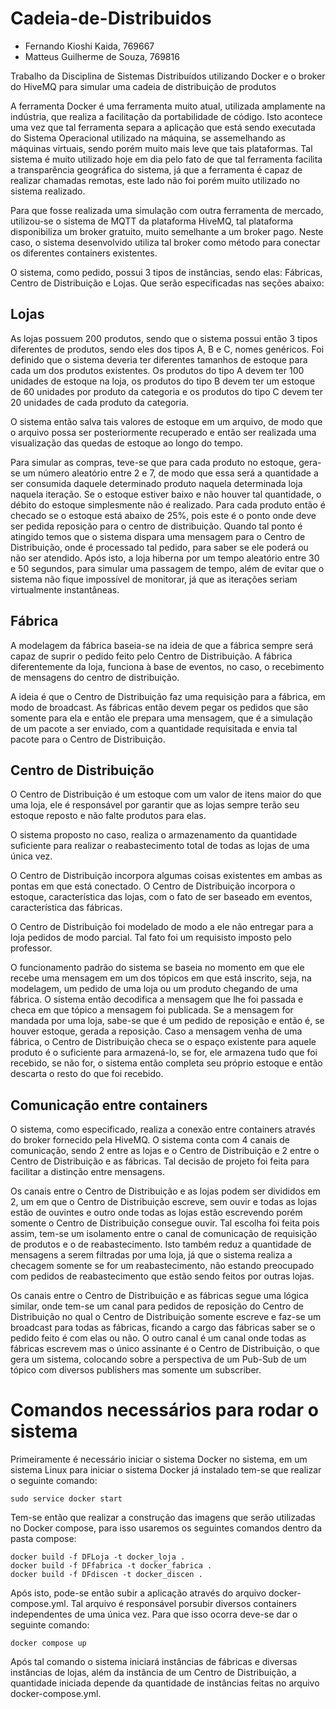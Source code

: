 # Cadeia-de-Distribuidos

* Fernando Kioshi Kaida, 769667
* Matteus Guilherme de Souza, 769816

Trabalho da Disciplina de Sistemas Distribuídos utilizando Docker e o broker do HiveMQ para simular uma cadeia de distribuição de produtos

A ferramenta Docker é uma ferramenta muito atual, utilizada amplamente na indústria, que realiza a facilitação da portabilidade de código. Isto acontece uma vez que tal ferramenta separa a aplicação que está sendo executada do Sistema Operacional utilizado na máquina, se assemelhando as máquinas virtuais, sendo porém muito mais leve que tais plataformas. Tal sistema é muito utilizado hoje em dia pelo fato de que tal ferramenta facilita a transparência geográfica do sistema, já que a ferramenta é capaz de realizar chamadas remotas, este lado não foi porém muito utilizado no sistema realizado.

Para que fosse realizada uma simulação com outra ferramenta de mercado, utilizou-se o sistema de MQTT da plataforma HiveMQ, tal plataforma disponibiliza um broker gratuito, muito semelhante a um broker pago. Neste caso, o sistema desenvolvido utiliza tal broker como método para conectar os diferentes containers existentes.

O sistema, como pedido, possui 3 tipos de instâncias, sendo elas: Fábricas, Centro de Distribuição e Lojas. Que serão especificadas nas seções abaixo:

## Lojas

As lojas possuem 200 produtos, sendo que o sistema possui então 3 tipos diferentes de produtos, sendo eles dos tipos A, B e C, nomes genéricos. Foi definido que o sistema deveria ter diferentes tamanhos de estoque para cada um dos produtos existentes. Os produtos do tipo A devem ter 100 unidades de estoque na loja, os produtos do tipo B devem ter um estoque de 60 unidades por produto da categoria e os produtos do tipo C devem ter 20 unidades de cada produto da categoria.

O sistema então salva tais valores de estoque em um arquivo, de modo que o arquivo possa ser posteriormente recuperado e então ser realizada uma visualização das quedas de estoque ao longo do tempo.

Para simular as compras, teve-se que para cada produto no estoque, gera-se um número aleatório entre 2 e 7, de modo que essa será a quantidade a ser consumida daquele determinado produto naquela determinada loja naquela iteração. Se o estoque estiver baixo e não houver tal quantidade, o débito do estoque simplesmente não é realizado. Para cada produto então é checado se o estoque está abaixo de 25%, pois este é o ponto onde deve ser pedida reposição para o centro de distribuição. Quando tal ponto é atingido temos que o sistema dispara uma mensagem para o Centro de Distribuição, onde é processado tal pedido, para saber se ele poderá ou não ser atendido. Após isto, a loja hiberna por um tempo aleatório entre 30 e 50 segundos, para simular uma passagem de tempo, além de evitar que o sistema não fique impossível de monitorar, já que as iterações seriam virtualmente instantâneas.

## Fábrica

A modelagem da fábrica baseia-se na ideia de que a fábrica sempre será capaz de suprir o pedido feito pelo Centro de Distribuição. A fábrica diferentemente da loja, funciona à base de eventos, no caso, o recebimento de mensagens do centro de distribuição.

A ideia é que o Centro de Distribuição faz uma requisição para a fábrica, em modo de broadcast. As fábricas então devem pegar os pedidos que são somente para ela e então ele prepara uma mensagem, que é a simulação de um pacote a ser enviado, com a quantidade requisitada e envia tal pacote para o Centro de Distribuição.

## Centro de Distribuição

O Centro de Distribuição é um estoque com um valor de itens maior do que uma loja, ele é responsável por garantir que as lojas sempre terão seu estoque reposto e não falte produtos para elas.

O sistema proposto no caso, realiza o armazenamento da quantidade suficiente para realizar o reabastecimento total de todas as lojas de uma única vez.

O Centro de Distribuição incorpora algumas coisas existentes em ambas as pontas em que está conectado. O Centro de Distribuição incorpora o estoque, característica das lojas, com o fato de ser baseado em eventos, característica das fábricas.

O Centro de Distribuição foi modelado de modo a ele não entregar para a loja pedidos de modo parcial. Tal fato foi um requisisto imposto pelo professor.

O funcionamento padrão do sistema se baseia no momento em que ele recebe uma mensagem em um dos tópicos em que está inscrito, seja, na modelagem, um pedido de uma loja ou um produto chegando de uma fábrica. O sistema então decodifica a mensagem que lhe foi passada e checa em que tópico a mensagem foi publicada. Se a mensagem for mandada por uma loja, sabe-se que é um pedido de reposição e então é, se houver estoque, gerada a reposição. Caso a mensagem venha de uma fábrica, o Centro de Distribuição checa se o espaço existente para aquele produto é o suficiente para armazená-lo, se for, ele armazena tudo que foi recebido, se não for, o sistema então completa seu próprio estoque e então descarta o resto do que foi recebido.

## Comunicação entre containers

O sistema, como especificado, realiza a conexão entre containers através do broker fornecido pela HiveMQ. O sistema conta com 4 canais de comunicação, sendo 2 entre as lojas e o Centro de Distribuição e 2 entre o Centro de Distribuição e as fábricas. Tal decisão de projeto foi feita para facilitar a distinção entre mensagens.

Os canais entre o Centro de Distribuição e as lojas podem ser divididos em 2, um em que o Centro de Distribuição escreve, sem ouvir e todas as lojas estão de ouvintes e outro onde todas as lojas estão escrevendo porém somente o Centro de Distribuição consegue ouvir. Tal escolha foi feita pois assim, tem-se um isolamento entre o canal de comunicação de requisição de produtos e o de reabastecimento. Isto também reduz a quantidade de mensagens a serem filtradas por uma loja, já que o sistema realiza a checagem somente se for um reabastecimento, não estando preocupado com pedidos de reabastecimento que estão sendo feitos por outras lojas.

Os canais entre o Centro de Distribuição e as fábricas segue uma lógica similar, onde tem-se um canal para pedidos de reposição do Centro de Distribuição no qual o Centro de Distribuição somente escreve e faz-se um broadcast para todas as fábricas, ficando a cargo das fábricas saber se o pedido feito é com elas ou não. O outro canal é um canal onde todas as fábricas escrevem mas o único assinante é o Centro de Distribuição, o que gera um sistema, colocando sobre a perspectiva de um Pub-Sub de um tópico com diversos publishers mas somente um subscriber.

# Comandos necessários para rodar o sistema

Primeiramente é necessário iniciar o sistema Docker no sistema, em um sistema Linux para iniciar o sistema Docker já instalado tem-se que realizar o seguinte comando:
    
    sudo service docker start

Tem-se então que realizar a construção das imagens que serão utilizadas no Docker compose, para isso usaremos os seguintes comandos dentro da pasta compose:

    docker build -f DFLoja -t docker_loja .
    docker build -f DFfabrica -t docker_fabrica .
    docker build -f DFdiscen -t docker_discen .

Após isto, pode-se então subir a aplicação através do arquivo docker-compose.yml. Tal arquivo é responsável porsubir diversos containers independentes de uma única vez. Para que isso ocorra deve-se dar o seguinte comando:

    docker compose up

Após tal comando o sistema iniciará  instâncias de fábricas e diversas instâncias de lojas, além da instância de um Centro de Distribuição, a quantidade iniciada depende da quantidade de instâncias feitas no arquivo docker-compose.yml.